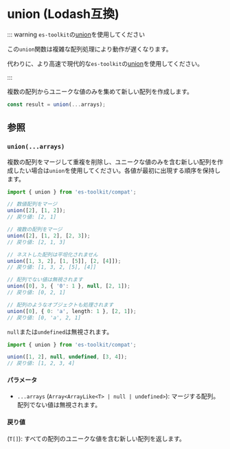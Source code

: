 # union (Lodash互換)

::: warning `es-toolkit`の[union](../../array/union.md)を使用してください

この`union`関数は複雑な配列処理により動作が遅くなります。

代わりに、より高速で現代的な`es-toolkit`の[union](../../array/union.md)を使用してください。

:::

複数の配列からユニークな値のみを集めて新しい配列を作成します。

```typescript
const result = union(...arrays);
```

## 参照

### `union(...arrays)`

複数の配列をマージして重複を削除し、ユニークな値のみを含む新しい配列を作成したい場合は`union`を使用してください。各値が最初に出現する順序を保持します。

```typescript
import { union } from 'es-toolkit/compat';

// 数値配列をマージ
union([2], [1, 2]);
// 戻り値: [2, 1]

// 複数の配列をマージ
union([2], [1, 2], [2, 3]);
// 戻り値: [2, 1, 3]

// ネストした配列は平坦化されません
union([1, 3, 2], [1, [5]], [2, [4]]);
// 戻り値: [1, 3, 2, [5], [4]]

// 配列でない値は無視されます
union([0], 3, { '0': 1 }, null, [2, 1]);
// 戻り値: [0, 2, 1]

// 配列のようなオブジェクトも処理されます
union([0], { 0: 'a', length: 1 }, [2, 1]);
// 戻り値: [0, 'a', 2, 1]
```

`null`または`undefined`は無視されます。

```typescript
import { union } from 'es-toolkit/compat';

union([1, 2], null, undefined, [3, 4]);
// 戻り値: [1, 2, 3, 4]
```

#### パラメータ

- `...arrays` (`Array<ArrayLike<T> | null | undefined>`): マージする配列。配列でない値は無視されます。

#### 戻り値

(`T[]`): すべての配列のユニークな値を含む新しい配列を返します。
